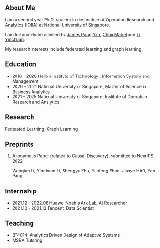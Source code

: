 ## About Me
I am a second year Ph.D. student in the Institue of Operation Research and Analytics (IORA) at National University of Singapore. 

I am fortunately be advised by [James Pang Yan](https://bizfaculty.nus.edu.sg/faculty-details/?profId=514), [Chou Mabel](https://bizfaculty.nus.edu.sg/faculty-details/?profId=112)  and [Li Yinchuan](https://yinchuanll.github.io/). 

My research interests include federated learning and graph learning.



## Education

- 2016 - 2020 Harbin Institute of Technology , Information System and Management
- 2020 - 2021 National University of Singapore, Master of Science in Business Analytics
- 2021 - 2025 National University of Singapore, Institute of Operation Research and Analytics 

## Research 

Federated Learning, Graph Learning

## Preprints

1. Anonymous Paper (related to Causal Discovery), submitted to NeurIPS 2022
  
    Wenqian Li, Yinchuan Li, Shengyu Zhu, Yunfeng Shao, Jianye HAO, Yan Pang
    
## Internship 

- 2021.12 - 2022.08 Huawei Noah's Ark Lab, AI Researcher
- 2021.10 - 2021.12 Tencent, Data Scientist

  
## Teaching
- BT4014: Analytics Driven Design of Adaptive Systems
- MSBA Tutoring

